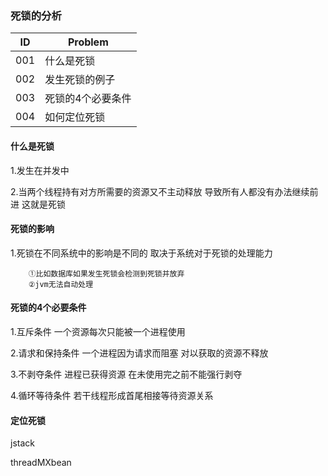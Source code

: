 ### 死锁的分析

| ID | Problem  
| --- | ---   |
| 001 |什么是死锁|
| 002 |发生死锁的例子|
| 003 |死锁的4个必要条件|
| 004 |如何定位死锁|


#### 什么是死锁 

1.发生在并发中

2.当两个线程持有对方所需要的资源又不主动释放 导致所有人都没有办法继续前进 这就是死锁

#### 死锁的影响 

1.死锁在不同系统中的影响是不同的  取决于系统对于死锁的处理能力 

        ①比如数据库如果发生死锁会检测到死锁并放弃 
        ②jvm无法自动处理

#### 死锁的4个必要条件

1.互斥条件 一个资源每次只能被一个进程使用

2.请求和保持条件 一个进程因为请求而阻塞 对以获取的资源不释放

3.不剥夺条件 进程已获得资源 在未使用完之前不能强行剥夺

4.循环等待条件 若干线程形成首尾相接等待资源关系 

#### 定位死锁 

jstack 

threadMXbean